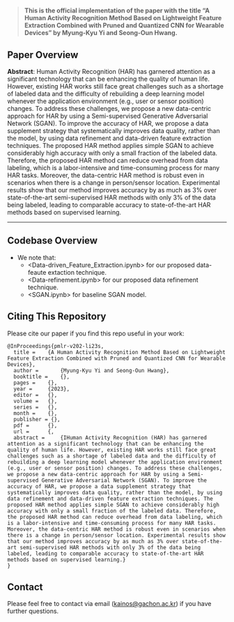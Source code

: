 # 


>**This is the official implementation of the paper with the title “A Human Activity Recognition Method Based on Lightweight Feature Extraction Combined with Pruned and Quantized CNN for Wearable Devices” by Myung-Kyu Yi and Seong-Oun Hwang.**

## Paper Overview

**Abstract**: Human Activity Recognition (HAR) has garnered attention as a significant technology that can be enhancing the quality of human life. However, existing HAR works still face great challenges such as a shortage of labeled data and the difficulty of rebuilding a deep learning model whenever the application environment (e.g., user or sensor position) changes. To address these challenges, we propose a new data-centric approach for HAR by using a Semi-supervised Generative Adversarial Network (SGAN). To improve the accuracy of HAR, we propose a data supplement strategy that systematically improves data quality, rather than the model, by using data refinement and data-driven feature extraction techniques. The proposed HAR method applies simple SGAN to achieve considerably high accuracy with only a small fraction of the labeled data. Therefore, the proposed HAR method can reduce overhead from data labeling, which is a labor-intensive and time-consuming process for many HAR tasks. Moreover, the data-centric HAR method is robust even in scenarios when there is a change in person/sensor location. Experimental results show that our method improves accuracy by as much as 3% over state-of-the-art semi-supervised HAR methods with only 3% of the data being labeled, leading to comparable accuracy to state-of-the-art HAR methods based on supervised learning.

---
## Codebase Overview
- We note that:
  - <Data-driven_Feature_Extraction.ipynb> for our proposed data-feaute extaction technique.
  - <Data-refinement.ipynb> for our proposed data refinement technique.
  - <SGAN.ipynb> for baseline SGAN model. 
  
## Citing This Repository

Please cite our paper if you find this repo useful in your work:

```
@InProceedings{pmlr-v202-li23s,
  title = 	 {A Human Activity Recognition Method Based on Lightweight Feature Extraction Combined with Pruned and Quantized CNN for Wearable Devices},
  author =       {Myung-Kyu Yi and Seong-Oun Hwang},
  booktitle = 	 {},
  pages = 	 {},
  year = 	 {2023},
  editor = 	 {},
  volume = 	 {},
  series = 	 {},
  month = 	 {},
  publisher = {},
  pdf = 	 {},
  url = 	 {,
  abstract = 	 {IHuman Activity Recognition (HAR) has garnered attention as a significant technology that can be enhancing the quality of human life. However, existing HAR works still face great challenges such as a shortage of labeled data and the difficulty of rebuilding a deep learning model whenever the application environment (e.g., user or sensor position) changes. To address these challenges, we propose a new data-centric approach for HAR by using a Semi-supervised Generative Adversarial Network (SGAN). To improve the accuracy of HAR, we propose a data supplement strategy that systematically improves data quality, rather than the model, by using data refinement and data-driven feature extraction techniques. The proposed HAR method applies simple SGAN to achieve considerably high accuracy with only a small fraction of the labeled data. Therefore, the proposed HAR method can reduce overhead from data labeling, which is a labor-intensive and time-consuming process for many HAR tasks. Moreover, the data-centric HAR method is robust even in scenarios when there is a change in person/sensor location. Experimental results show that our method improves accuracy by as much as 3% over state-of-the-art semi-supervised HAR methods with only 3% of the data being labeled, leading to comparable accuracy to state-of-the-art HAR methods based on supervised learning.}
}
```

## Contact

Please feel free to contact via email (<kainos@gachon.ac.kr>) if you have further questions.
